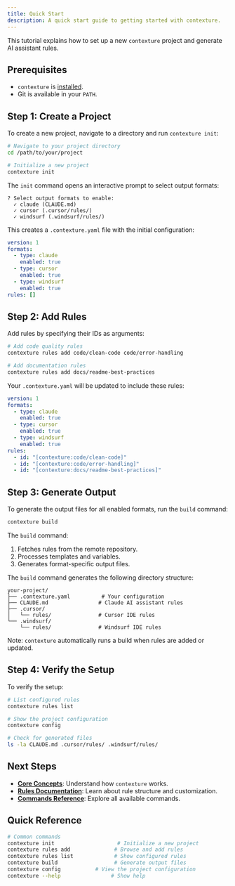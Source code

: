 ```yaml
---
title: Quick Start
description: A quick start guide to getting started with contexture.
---
```

This tutorial explains how to set up a new `contexture` project and generate AI assistant rules.

## Prerequisites

- `contexture` is [installed](./installation).
- Git is available in your `PATH`.

## Step 1: Create a Project

To create a new project, navigate to a directory and run `contexture init`:

```bash
# Navigate to your project directory
cd /path/to/your/project

# Initialize a new project
contexture init
```

The `init` command opens an interactive prompt to select output formats:

```
? Select output formats to enable:
  ✓ claude (CLAUDE.md)
  ✓ cursor (.cursor/rules/)
  ✓ windsurf (.windsurf/rules/)
```

This creates a `.contexture.yaml` file with the initial configuration:

```yaml
version: 1
formats:
  - type: claude
    enabled: true
  - type: cursor
    enabled: true
  - type: windsurf
    enabled: true
rules: []
```

## Step 2: Add Rules

Add rules by specifying their IDs as arguments:

```bash
# Add code quality rules
contexture rules add code/clean-code code/error-handling

# Add documentation rules  
contexture rules add docs/readme-best-practices
```

Your `.contexture.yaml` will be updated to include these rules:

```yaml
version: 1
formats:
  - type: claude
    enabled: true
  - type: cursor 
    enabled: true
  - type: windsurf
    enabled: true
rules:
  - id: "[contexture:code/clean-code]"
  - id: "[contexture:code/error-handling]"
  - id: "[contexture:docs/readme-best-practices]"
```

## Step 3: Generate Output

To generate the output files for all enabled formats, run the `build` command:

```bash
contexture build
```

The `build` command:
1.  Fetches rules from the remote repository.
2.  Processes templates and variables.
3.  Generates format-specific output files.

The `build` command generates the following directory structure:

```
your-project/
├── .contexture.yaml          # Your configuration
├── CLAUDE.md                # Claude AI assistant rules
├── .cursor/
│   └── rules/               # Cursor IDE rules
└── .windsurf/
    └── rules/               # Windsurf IDE rules
```

Note: `contexture` automatically runs a build when rules are added or updated.

## Step 4: Verify the Setup

To verify the setup:

```bash
# List configured rules
contexture rules list

# Show the project configuration
contexture config

# Check for generated files
ls -la CLAUDE.md .cursor/rules/ .windsurf/rules/
```

## Next Steps

- **[Core Concepts](../core-concepts/overview)**: Understand how `contexture` works.
- **[Rules Documentation](../reference/rules/rule-references)**: Learn about rule structure and customization.
- **[Commands Reference](../reference/commands/init)**: Explore all available commands.

## Quick Reference

```bash
# Common commands
contexture init                    # Initialize a new project
contexture rules add              # Browse and add rules
contexture rules list             # Show configured rules
contexture build                  # Generate output files
contexture config           # View the project configuration
contexture --help                # Show help
```
